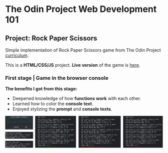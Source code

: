 # The Odin Project Web Development 101

## Project: Rock Paper Scissors

Simple implementation of Rock Paper Scissors game from The Odin Project [curriculum](https://www.theodinproject.com/paths/foundations/courses/foundations/lessons/rock-paper-scissors).

This is a **HTML/CSS/JS** project. **Live version** of the game is [here](https://Ha-Mundo.github.io/rock-paper-scissors-game/).

### First stage | Game in the browser console

**The benefits I got from this stage:**

- Deepened knowledge of how **functions work** with each other.
- Learned how to color the **console text**.
- Enjoyed stylizing the **prompt** and **console texts**.

![Game in the browser console](./images/console-game.png)
